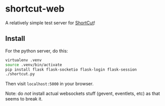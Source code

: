 shortcut-web
============

A relatively simple test server for [ShortCut][1]!

Install
-------

For the python server, do this:

```.bash
virtualenv .venv
source .venv/bin/activate
pip install flask flask-socketio flask-login flask-session
./shortcut.py
```

Then visit `localhost:5000` in your browser.

Note: do *not* install actual websockets stuff (gevent, eventlets, etc) as that seems to break it.

[1]: https://github.com/jefdaj/shortcut
